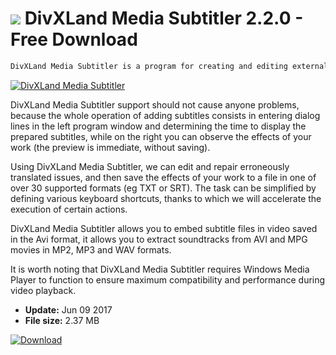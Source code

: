 # ![](https://cdn.softexe.net/static/icon/8/divxland-media-subtitler-10990.png) DivXLand Media Subtitler 2.2.0 - Free Download

```sh
DivXLand Media Subtitler is a program for creating and editing external files with subtitles for movies saved in AVI, MPG and WMV formats.
```
[![DivXLand Media Subtitler](https:https://tse4.mm.bing.net/th?id=OIP.BI05IFmF-fa2N7Lh1Yh5iAHaE5&pid=Api)](https://softexe.net/win/multimedia/video/divxland-media-subtitler:pRaaR.html)

DivXLand Media Subtitler support should not cause anyone problems, because the whole operation of adding subtitles consists in entering dialog lines in the left program window and determining the time to display the prepared subtitles, while on the right you can observe the effects of your work (the preview is immediate, without saving). 
  
 Using DivXLand Media Subtitler, we can edit and repair erroneously translated issues, and then save the effects of your work to a file in one of over 30 supported formats (eg TXT or SRT). The task can be simplified by defining various keyboard shortcuts, thanks to which we will accelerate the execution of certain actions.
  
 DivXLand Media Subtitler allows you to embed subtitle files in video saved in the Avi format, it allows you to extract soundtracks from AVI and MPG movies in MP2, MP3 and WAV formats. 
  
 It is worth noting that DivXLand Media Subtitler requires Windows Media Player to function to ensure maximum compatibility and performance during video playback.


- **Update:** Jun 09 2017
- **File size:** 2.37 MB

[![Download](https://cdn.softexe.net/static/img/download.png)](https://softexe.net/win/multimedia/video/divxland-media-subtitler:pRaaR.html)

